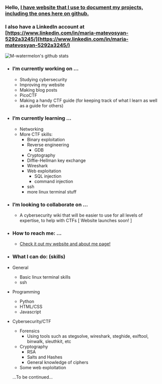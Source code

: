 ### Hello, [I have website that I use to document my projects, including the ones here on github.](https://m-watermelon.github.io/WatermelonBlog/)
### I also have a LinkedIn account at [https://www.linkedin.com/in/maria-matevosyan-5292a3245/](https://www.linkedin.com/in/maria-matevosyan-5292a3245/)

![M-watermelon's github stats](https://github-readme-stats.vercel.app/api?username=M-watermelon&show_icons=true&theme=radical)
- ### I’m currently working on ...
    - Studying cybersecurity
    - Improving my website
    - Making blog posts
    - PicoCTF
    - Making a handy CTF guide (for keeping track of what I learn as well as a guide for others)

- ### I’m currently learning ...
    - Networking
    - More CTF skills:
        - Binary exploitation
        - Reverse engineering
            - GDB   
        - Cryptography
        - Diffie-Hellman key exchange
        - Wireshark
        - Web exploitation 
            - SQL injection
            - command injection
        - ssh
        - more linux terminal stuff

- ### I’m looking to collaborate on ...
    - A cybersecurity wiki that will be easier to use for all levels of expertise, to help with CTFs \[ Website launches soon! \]

- ### How to reach me: ...
    - [Check it out my website and about me page! ](https://m-watermelon.github.io/WatermelonBlog/)
- ### What I can do: (skills)
- General
    - Basic linux terminal skills
    - ssh
- Programming
    - Python
    - HTML/CSS
    - Javascript
 - Cybersecurity/CTF
    - Forensics
        - Using tools such as stegsolve, wireshark, steghide, exiftool, binwalk, sleuthkit, etc
    - Cryptography
        - RSA
        - Salts and Hashes
        - General knowledge of ciphers
    - Some web exploitation
 
    
   ...To be continued...
